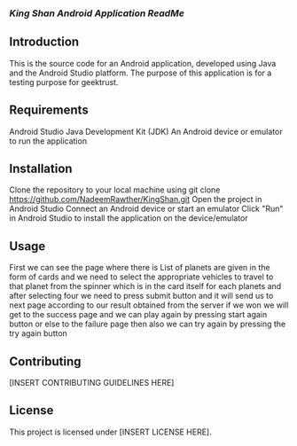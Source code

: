 ### ***King Shan Android Application ReadMe***

## **Introduction**
This is the source code for an Android application, 
developed using Java and the Android Studio platform. The purpose of this application is 
for a testing purpose for geektrust.

## **Requirements**
Android Studio
Java Development Kit (JDK)
An Android device or emulator to run the application

## **Installation**

Clone the repository to your local machine using git clone https://github.com/NadeemRawther/KingShan.git
Open the project in Android Studio
Connect an Android device or start an emulator
Click "Run" in Android Studio to install the application on the device/emulator

## **Usage**
First we can see the page where there is List of planets are given in the form of cards
and we need to select the appropriate vehicles to travel to that planet from the spinner which is in 
the card itself for each planets and after selecting four we need to press submit button and it will 
send us to next page according to our result obtained from the server if we won we will get to the 
success page and we can play again by pressing start again button or else to the failure page then also 
we can try again by pressing the try again button 

## **Contributing**
[INSERT CONTRIBUTING GUIDELINES HERE]

## **License**
This project is licensed under [INSERT LICENSE HERE].
